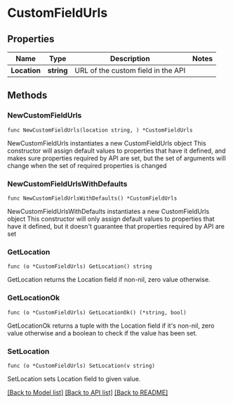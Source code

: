 # CustomFieldUrls

## Properties

Name | Type | Description | Notes
------------ | ------------- | ------------- | -------------
**Location** | **string** | URL of the custom field in the API | 

## Methods

### NewCustomFieldUrls

`func NewCustomFieldUrls(location string, ) *CustomFieldUrls`

NewCustomFieldUrls instantiates a new CustomFieldUrls object
This constructor will assign default values to properties that have it defined,
and makes sure properties required by API are set, but the set of arguments
will change when the set of required properties is changed

### NewCustomFieldUrlsWithDefaults

`func NewCustomFieldUrlsWithDefaults() *CustomFieldUrls`

NewCustomFieldUrlsWithDefaults instantiates a new CustomFieldUrls object
This constructor will only assign default values to properties that have it defined,
but it doesn't guarantee that properties required by API are set

### GetLocation

`func (o *CustomFieldUrls) GetLocation() string`

GetLocation returns the Location field if non-nil, zero value otherwise.

### GetLocationOk

`func (o *CustomFieldUrls) GetLocationOk() (*string, bool)`

GetLocationOk returns a tuple with the Location field if it's non-nil, zero value otherwise
and a boolean to check if the value has been set.

### SetLocation

`func (o *CustomFieldUrls) SetLocation(v string)`

SetLocation sets Location field to given value.



[[Back to Model list]](../README.md#documentation-for-models) [[Back to API list]](../README.md#documentation-for-api-endpoints) [[Back to README]](../README.md)


